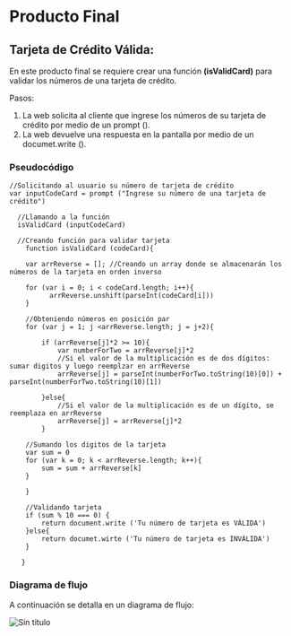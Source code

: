 # Producto Final
## Tarjeta de Crédito Válida:

En este producto final se requiere crear una función **(isValidCard)** para validar los números de una tarjeta de crédito.

Pasos:
1. La web solicita al cliente que ingrese los números de su tarjeta de crédito por medio de un prompt ().
2. La web devuelve una respuesta en la pantalla por medio de un documet.write ().

### Pseudocódigo

~~~
//Solicitando al usuario su número de tarjeta de crédito
var inputCodeCard = prompt ("Ingrese su número de una tarjeta de crédito")

  //Llamando a la función
  isValidCard (inputCodeCard)

  //Creando función para validar tarjeta
    function isValidCard (codeCard){

    var arrReverse = []; //Creando un array donde se almacenarán los números de la tarjeta en orden inverso

    for (var i = 0; i < codeCard.length; i++){
          arrReverse.unshift(parseInt(codeCard[i]))
    }

    //Obteniendo números en posición par
    for (var j = 1; j <arrReverse.length; j = j+2){

        if (arrReverse[j]*2 >= 10){
            var numberForTwo = arrReverse[j]*2
            //Si el valor de la multiplicación es de dos dígitos: sumar digitos y luego reemplzar en arrReverse
            arrReverse[j] = parseInt(numberForTwo.toString(10)[0]) + parseInt(numberForTwo.toString(10)[1])

        }else{
            //Si el valor de la multiplicación es de un dígito, se reemplaza en arrReverse
            arrReverse[j] = arrReverse[j]*2
        }

    //Sumando los digitos de la tarjeta
    var sum = 0
    for (var k = 0; k < arrReverse.length; k++){
        sum = sum + arrReverse[k]
    }

    }

    //Validando tarjeta
    if (sum % 10 === 0) {
        return document.write ('Tu número de tarjeta es VÁLIDA')
    }else{
        return documet.wirte ('Tu número de tarjeta es INVÁLIDA')
    }

   }

~~~

### Diagrama de flujo

A continuación se detalla en un diagrama de flujo:

![Sin titulo](Imágenes/DiagramCodeCard.jpg)
